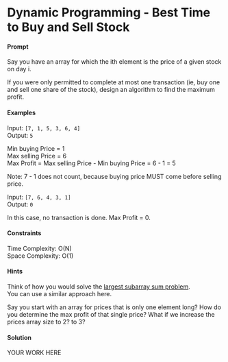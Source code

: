 # Dynamic Programming - Best Time to Buy and Sell Stock

#### Prompt

Say you have an array for which the ith element is the price of a given stock on day i.

If you were only permitted to complete at most one transaction (ie, buy one and sell one share of the stock), design an algorithm to find the maximum profit.

#### Examples

Input: `[7, 1, 5, 3, 6, 4]`  
Output: `5`  

Min buying Price = 1   
Max selling Price = 6  
Max Profit = Max selling Price - Min buying Price = 6 - 1  = 5  

Note: 7 - 1 does not count, because buying price MUST come before selling price.

Input: `[7, 6, 4, 3, 1]`   
Output: `0`

In this case, no transaction is done. Max Profit = 0.

#### Constraints

Time Complexity: O(N)  
Space Complexity: O(1)  

#### Hints

Think of how you would solve the [largest subarray sum problem](http://www.geeksforgeeks.org/largest-sum-contiguous-subarray/).  
You can use a similar approach here.

Say you start with an array for prices that is only one element long? How do you determine the max profit of that single price? What if we increase the prices array size to 2? to 3?

#### Solution

YOUR WORK HERE
